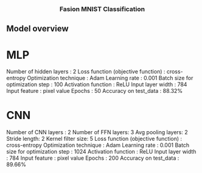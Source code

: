 <p align="center">
  <h3 align="center">Fasion MNIST Classification</h3>
</p>


## Model overview

# MLP
Number of hidden layers : 2
Loss function (objective function) : cross-entropy
Optimization technique : Adam
Learning rate : 0.001
Batch size for optimization step : 100
Activation function : ReLU
Input layer width : 784
Input feature : pixel value
Epochs : 50
Accuracy on test_data : 88.32%

# CNN
Number of CNN layers : 2
Number of FFN layers: 3
Avg pooling layers: 2
Stride length: 2
Kernel filter size: 5
Loss function (objective function) : cross-entropy
Optimization technique : Adam
Learning rate : 0.001
Batch size for optimization step : 1024
Activation function : ReLU
Input layer width : 784
Input feature : pixel value
Epochs : 200
Accuracy on test_data : 89.66%
